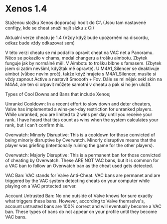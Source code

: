 # Xenos 1.4
Staženou složku Xenos doporučuji hodit do C:\ (Jsou tam nastavené configy, kde se cheat snaží najít slzku z C:\)

Aktualní verze cheatu je 1.4 (Vždy když bude upozornění na discordu, odkaz bude vždy odkazovat sem)

V této verzi cheatu se mi podařilo opravit cheat na VAC net a Panoramu. Něco se pokazilo v chams, medal changeru a trošku aimbotu. Zbytek funguje jak by normálně měl. V Aimbotu to trošku blbne s famasem. (Zbytek jsem si zatím nevšiml, kdyžtak mě opravte). U M4A1_Silencer se deaktivuje aimbot (vůbec nevím proč), takže když hrajete s M4A1_Silencer, musíte si vždy zapnout Active a nastavit Smoooth + Fov. Dále se mi nějak sekl skin na M4A4, ale ten si orpavit můžete samotní v cheatu a pak si ho jen uložit.


Types of Cool Downs and Bans that include Xenos;

Unrankd Cooldown: In a recent effort to slow down and deter cheaters, Valve has implemented a wins-per-day restriction for unranked players. While unranked, you are limited to 2 wins per day until you receive your rank. I have heard that ties count as wins when the system calculates your rank, but I can't confirm this.

Overwatch: Minorly Disruptive: This is a cooldown for those convicted of being minorly disruptive by Overwatch. Minorly disruptive means that the player was griefing (intentionally ruining the game for the other players).

Overwatch: Majorly Disruptive: This is a permanent ban for those convicted of cheating by Overwatch. These ARE NOT VAC bans, but it is common for a VAC ban to follow an Overwatch ban as the cheat used gets detected.

VAC Ban: VAC stands for Valve Anti-Cheat. VAC bans are permanet and are triggered by the VAC system detecting cheats on your computer while playing on a VAC protected server.

Account Untrusted Ban: No one outside of Valve knows for sure exactly what triggers these bans. However, according to Valve themselve's, account untrusted bans are 100% correct and will eventually become a VAC ban. These types of bans do not appear on your profile until they become VAC bans.
